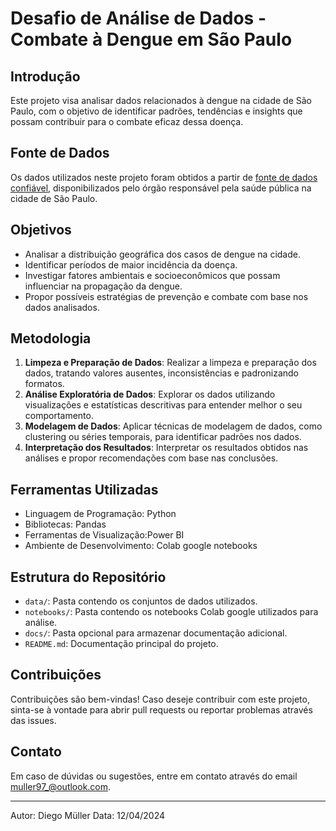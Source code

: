 # Desafio de Análise de Dados - Combate à Dengue em São Paulo

## Introdução
Este projeto visa analisar dados relacionados à dengue na cidade de São Paulo, com o objetivo de identificar padrões, tendências e insights que possam contribuir para o combate eficaz dessa doença.

## Fonte de Dados
Os dados utilizados neste projeto foram obtidos a partir de [fonte de dados confiável](dengue.xlsx), disponibilizados pelo órgão responsável pela saúde pública na cidade de São Paulo.

## Objetivos
- Analisar a distribuição geográfica dos casos de dengue na cidade.
- Identificar períodos de maior incidência da doença.
- Investigar fatores ambientais e socioeconômicos que possam influenciar na propagação da dengue.
- Propor possíveis estratégias de prevenção e combate com base nos dados analisados.

## Metodologia
1. **Limpeza e Preparação de Dados**: Realizar a limpeza e preparação dos dados, tratando valores ausentes, inconsistências e padronizando formatos.
2. **Análise Exploratória de Dados**: Explorar os dados utilizando visualizações e estatísticas descritivas para entender melhor o seu comportamento.
3. **Modelagem de Dados**: Aplicar técnicas de modelagem de dados, como clustering ou séries temporais, para identificar padrões nos dados.
4. **Interpretação dos Resultados**: Interpretar os resultados obtidos nas análises e propor recomendações com base nas conclusões.

## Ferramentas Utilizadas
- Linguagem de Programação: Python
- Bibliotecas: Pandas
- Ferramentas de Visualização:Power BI
- Ambiente de Desenvolvimento: Colab google notebooks

## Estrutura do Repositório
- `data/`: Pasta contendo os conjuntos de dados utilizados.
- `notebooks/`: Pasta contendo os notebooks Colab google utilizados para análise.
- `docs/`: Pasta opcional para armazenar documentação adicional.
- `README.md`: Documentação principal do projeto.

## Contribuições
Contribuições são bem-vindas! Caso deseje contribuir com este projeto, sinta-se à vontade para abrir pull requests ou reportar problemas através das issues.

## Contato
Em caso de dúvidas ou sugestões, entre em contato através do email muller97_@outlook.com.

---
Autor: Diego Müller
Data: 12/04/2024
